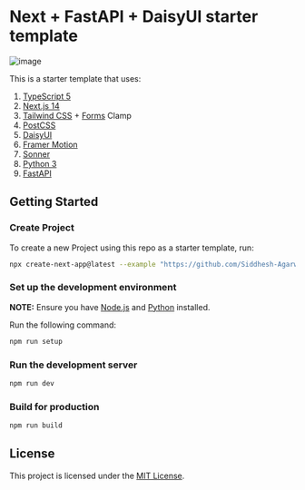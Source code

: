 # Next + FastAPI + DaisyUI starter template

![image](https://github.com/Siddhesh-Agarwal/next-fastapi-daisy-starter/assets/68057995/272182e9-d0ca-4a06-b090-f881d4353b99)


This is a starter template that uses:
1. [TypeScript 5](https://www.typescriptlang.org/)
1. [Next.js 14](https://nextjs.org/)
1. [Tailwind CSS](https://tailwindcss.com/) + [Forms](https://github.com/tailwindlabs/tailwindcss-forms) Clamp
2. [PostCSS](https://postcss.org/)
3. [DaisyUI](https://daisyui.com/)
4. [Framer Motion](https://www.framer.com/motion/)
5. [Sonner](https://sonner.emilkowal.ski/)
6. [Python 3](https://www.python.org/)
7. [FastAPI](https://fastapi.tiangolo.com/)

## Getting Started

### Create Project

To create a new Project using this repo as a starter template, run:
```sh
npx create-next-app@latest --example "https://github.com/Siddhesh-Agarwal/next-fastapi-daisy-starter"
```

### Set up the development environment

**NOTE:** Ensure you have [Node.js](https://nodejs.org/en/) and [Python](https://www.python.org/) installed.

Run the following command:
```sh
npm run setup
```

### Run the development server

```sh
npm run dev
```

### Build for production

```sh
npm run build
```

## License

This project is licensed under the [MIT License](./LICENSE).

